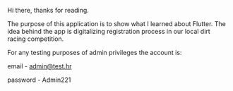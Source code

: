 Hi there, thanks for reading. 

The purpose of this application is to show what I learned about Flutter. 
The idea behind the app is digitalizing registration process in our local dirt racing competition.

For any testing purposes of admin privileges the account is: 

email - admin@test.hr

password - Admin221

